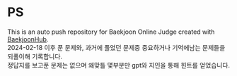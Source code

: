 # PS
This is an auto push repository for Baekjoon Online Judge created with [BaekjoonHub](https://github.com/BaekjoonHub/BaekjoonHub).
<br> 2024-02-18 이후 푼 문제와, 과거에 풀었던 문제중 중요하거나 기억에남는 문제들을 되풀이해 기록합니다.
<br> 정답지를 보고푼 문제는 없으며 왜맞틀 몇부분만 gpt와 지인을 통해 힌트를 얻었습니다.
